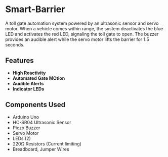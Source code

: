 # Smart-Barrier

A toll gate automation system powered by an ultrasonic sensor and servo motor. When a vehicle comes within range, the system deactivates the blue LED and activates the red LED, signaling the toll gate to open. The buzzer provides an audible alert while the servo motor lifts the barrier for 1.5 seconds. 

## Features
-   **High Reactivity**
-   **Automated Gate MOtion**
-   **Audible Alerts**
-   **Indicator LEDs**

## Components Used
-   Arduino Uno
-   HC-SR04 Ultrasonic Sensor
-   Piezo Buzzer
-   Servo Motor
-   LEDs (2)
-   220Ω Resistors (Current limiting)
-   Breadboard, Jumper Wires

